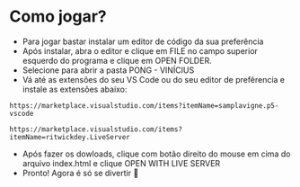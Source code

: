 # Como jogar? #

- Para jogar bastar instalar um editor de código da sua preferência
- Após instalar, abra o editor e clique em FILE no campo superior esquerdo do programa e clique em OPEN FOLDER.
- Selecione para abrir a pasta PONG - VINÍCIUS
- Vá até as extensões do seu VS Code ou do seu editor de prefêrencia e instale as extensões abaixo:

```https://marketplace.visualstudio.com/items?itemName=samplavigne.p5-vscode```

```https://marketplace.visualstudio.com/items?itemName=ritwickdey.LiveServer```

- Após fazer os dowloads, clique com botão direito do mouse em cima do arquivo index.html e clique OPEN WITH LIVE SERVER
- Pronto! Agora é só se divertir 🎉
